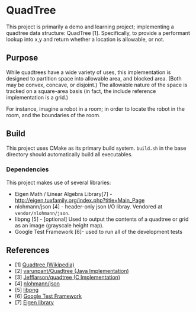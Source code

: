 QuadTree
===============================================================

This project is primarily a demo and learning project; implementing a quadtree data structure: QuadTree [1].  Specifically, to provide a performant lookup into x,y and return whether a location is allowable, or not.

Purpose
-------

While quadtrees have a wide variety of uses, this implementation is designed to partition space into allowable area, and blocked area.  (Both may be convex, concave, or disjoint.)  The allowable nature of the space is tracked on a square-area basis (in fact, the include reference implementation is a grid.)

For instance, imagine a robot in a room; in order to locate the robot in the room, and the boundaries of the room. 


Build
-----
This project uses CMake as its primary build system. `build.sh` in the base directory should automatically build all executables.

### Dependencies
This project makes use of several libraries:
- Eigen Math / Linear Algebra Library[7] - http://eigen.tuxfamily.org/index.php?title=Main_Page
- nlohmann/json [4] - header-only json I/O libray.  Vendored at `vendor/nlohmann/json`.
- libpng [5] - [optional] Used to output the contents of a quadtree or grid as an image (grayscale height map).
- Google Test Framework [6]- used to run all of the development tests

References
----------
- [1] [Quadtree (Wikipedia)]( http://en.wikipedia.org/wiki/Quadtree )
- [2] [varunpant/Quadtree (Java Implementation)]( https://github.com/varunpant/Quadtree )
- [3] [Jefflarson/quadtree (C Implementation)]( https://github.com/thejefflarson/quadtree )
- [4] [nlohmann/json](https://github.com/nlohmann/json)
- [5] [libpng](http://www.libpng.org/)
- [6] [Google Test Framework](https://github.com/google/googletest)
- [7] [Eigen library](http://eigen.tuxfamily.org/index.php?title=Main_Page)


